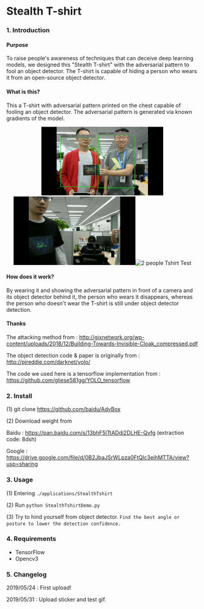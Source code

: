 
# Stealth T-shirt
### 1. Introduction 
#### Purpose

To raise people's awareness of techniques that can deceive deep learning models, we designed this "Stealth T-shirt" with the adversarial pattern to fool an object detector. The T-shirt is capable of hiding a person who wears it from an open-source object detector.

#### What is this?

This a T-shirt with adversarial pattern printed on the chest capable of fooling an object detector. The adversarial pattern is generated via known gradients of the model.

<div align="center">
<img src="./output.gif" title="Solo Sticker Test"><img src="./output1.gif" title="Indoor Tshirt Test"><img src="./output2.gif" title="2 people Tshirt Test">
</div>

#### How does it work?

By wearing it and showing the adversarial pattern in front of a camera and its object detector behind it, the person who wears it disappears, whereas the person who doesn't wear the T-shirt is still under object detector detection.

#### Thanks

The attacking method from : http://gixnetwork.org/wp-content/uploads/2018/12/Building-Towards-Invisible-Cloak_compressed.pdf

The object detection code & paper is originally from : http://pjreddie.com/darknet/yolo/

The code we used here is a tensorflow implementation from : https://github.com/gliese581gg/YOLO_tensorflow

### 2. Install

(1) git clone https://github.com/baidu/AdvBox

(2) Download weight from

Baidu : https://pan.baidu.com/s/13bhF5lTtADdi2DLHE-Qvfg (extraction code: 8dsh)

Google : https://drive.google.com/file/d/0B2JbaJSrWLpza0FtQlc3ejhMTTA/view?usp=sharing

### 3. Usage

(1) Entering `./applications/StealthTshirt`

(2) Run `python StealthTshirtDemo.py`

(3) Try to hind yourself from object detector. `Find the best angle or posture to lower the detection confidence.`

### 4. Requirements

- TensorFlow
- Opencv3

### 5. Changelog

2019/05/24 : First upload!

2019/05/31 : Upload sticker and test gif.



